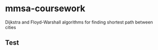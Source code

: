 # mmsa-coursework
Dijkstra and Floyd-Warshall algorithms for finding shortest path between cities

## Test